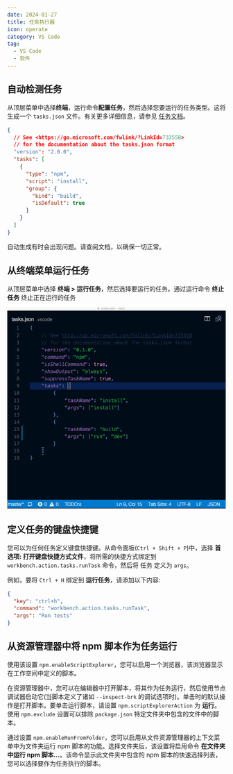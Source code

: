 ```yaml
---
date: 2024-01-27
title: 任务执行器
icon: operate
category: VS Code
tag:
  - VS Code
  - 软件
---
```


## 自动检测任务

从顶层菜单中选择**终端**，运行命令**配置任务**，然后选择您要运行的任务类型。这将生成一个 `tasks.json` 文件。有关更多详细信息，请参见 [任务文档](https://code.visualstudio.com/docs/editor/debugging)。

```json
{
  // See <https://go.microsoft.com/fwlink/?LinkId=733558>
  // for the documentation about the tasks.json format
  "version": "2.0.0",
  "tasks": [
    {
      "type": "npm",
      "script": "install",
      "group": {
        "kind": "build",
        "isDefault": true
      }
    }
  ]
}
```

自动生成有时会出现问题。请查阅文档，以确保一切正常。

## 从终端菜单运行任务

从顶层菜单中选择 **终端 > 运行任务**，然后选择要运行的任务。通过运行命令 **终止任务** 终止正在运行的任务

![任务执行器](./assets/task-runner.gif)

## 定义任务的键盘快捷键

您可以为任何任务定义键盘快捷键。从命令面板(`Ctrl + Shift + P`)中，选择 **首选项: 打开键盘快捷方式文件**，将所需的快捷方式绑定到 `workbench.action.tasks.runTask` 命令，然后将 任务 定义为 `args`。

例如，要将 `Ctrl + H` 绑定到 **运行任务**，请添加以下内容:

```json
{
  "key": "ctrl+h",
  "command": "workbench.action.tasks.runTask",
  "args": "Run tests"
}
```

## 从资源管理器中将 npm 脚本作为任务运行

使用该设置 `npm.enableScriptExplorer`，您可以启用一个浏览器，该浏览器显示在工作空间中定义的脚本。

在资源管理器中，您可以在编辑器中打开脚本，将其作为任务运行，然后使用节点调试器启动它(当脚本定义了诸如 `--inspect-brk` 的调试选项时)。单击时的默认操作是打开脚本。要单击运行脚本，请设置 `npm.scriptExplorerAction` 为 **运行**。使用 `npm.exclude` 设置可以排除 `package.json` 特定文件夹中包含的文件中的脚本。

通过设置 `npm.enableRunFromFolder`，您可以启用从文件资源管理器的上下文菜单中为文件夹运行 npm 脚本的功能。选择文件夹后，该设置将启用命令 **在文件夹中运行 npm 脚本...**。该命令显示此文件夹中包含的 npm 脚本的快速选择列表，您可以选择要作为任务执行的脚本。
